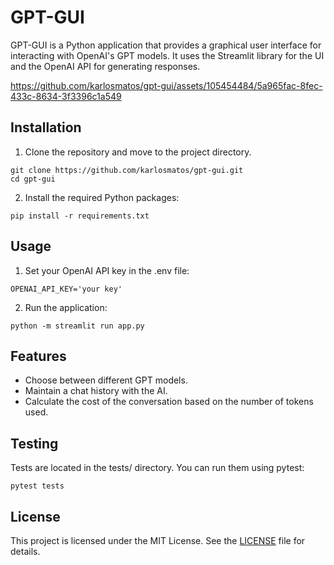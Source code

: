 # GPT-GUI

GPT-GUI is a Python application that provides a graphical user interface for interacting with OpenAI's GPT models. It uses the Streamlit library for the UI and the OpenAI API for generating responses.


https://github.com/karlosmatos/gpt-gui/assets/105454484/5a965fac-8fec-433c-8634-3f3396c1a549


## Installation

1. Clone the repository and move to the project directory.

```
git clone https://github.com/karlosmatos/gpt-gui.git
cd gpt-gui
```

2. Install the required Python packages:

```
pip install -r requirements.txt
```

## Usage

1. Set your OpenAI API key in the .env file:
```
OPENAI_API_KEY='your key'
```

2. Run the application:
```
python -m streamlit run app.py
```

## Features
- Choose between different GPT models.
- Maintain a chat history with the AI.
- Calculate the cost of the conversation based on the number of tokens used.

## Testing
Tests are located in the tests/ directory. You can run them using pytest:

```
pytest tests
```

## License
This project is licensed under the MIT License. See the [LICENSE](LICENCE) file for details.

